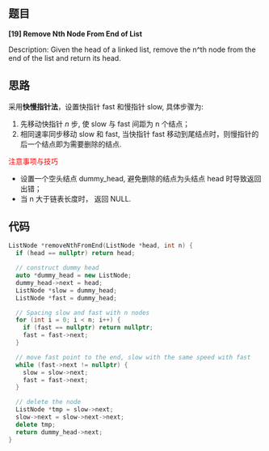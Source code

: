 ## 题目

**[19] Remove Nth Node From End of List**

Description: Given the head of a linked list, remove the n^th node from the end of the list and return its head.

## 思路

采用**快慢指针法**，设置快指针 fast 和慢指针 slow, 具体步骤为:

1. 先移动快指针 $n$ 步, 使 slow 与 fast 间距为 n 个结点；
2. 相同速率同步移动 slow 和 fast, 当快指针 fast 移动到尾结点时，则慢指针的后一个结点即为需要删除的结点.

<font color="red">注意事项与技巧</font>

- 设置一个空头结点 dummy_head, 避免删除的结点为头结点 head 时导致返回出错；
- 当 n 大于链表长度时， 返回 NULL.

## 代码

```C++
ListNode *removeNthFromEnd(ListNode *head, int n) {
  if (head == nullptr) return head;

  // construct dummy head
  auto *dummy_head = new ListNode;
  dummy_head->next = head;
  ListNode *slow = dummy_head;
  ListNode *fast = dummy_head;

  // Spacing slow and fast with n nodes
  for (int i = 0; i < n; i++) {
    if (fast == nullptr) return nullptr;
    fast = fast->next;
  }

  // move fast point to the end, slow with the same speed with fast
  while (fast->next != nullptr) {
    slow = slow->next;
    fast = fast->next;
  }

  // delete the node
  ListNode *tmp = slow->next;
  slow->next = slow->next->next;
  delete tmp;
  return dummy_head->next;
}
```
